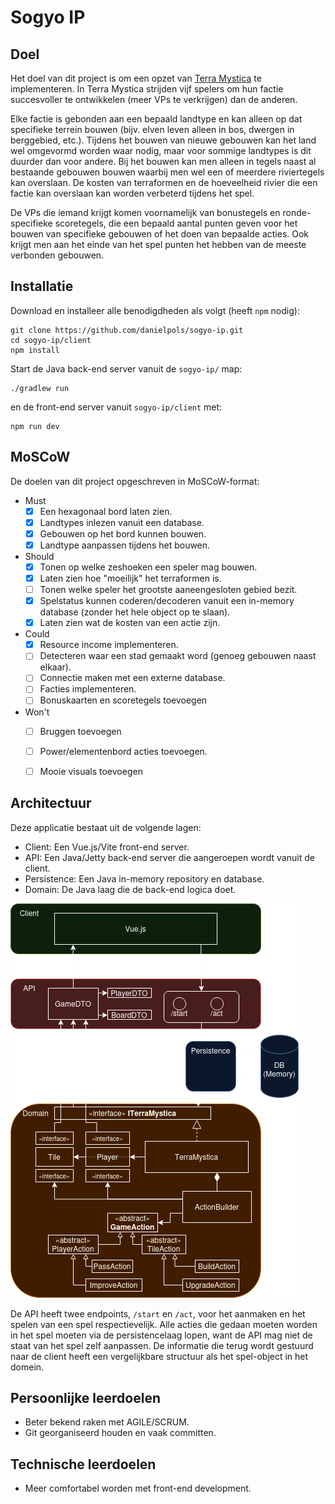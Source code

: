 # Sogyo IP



## Doel
Het doel van dit project is om een opzet van [Terra Mystica](https://boardgamegeek.com/boardgame/120677/terra-mystica) te implementeren. In Terra Mystica strijden vijf spelers om hun factie succesvoller te ontwikkelen (meer VPs te verkrijgen) dan de anderen.

Elke factie is gebonden aan een bepaald landtype en kan alleen op dat specifieke terrein bouwen (bijv. elven leven alleen in bos, dwergen in berggebied, etc.). Tijdens het bouwen van nieuwe gebouwen kan het land wel omgevormd worden waar nodig, maar voor sommige landtypes is dit duurder dan voor andere. Bij het bouwen kan men alleen in tegels naast al bestaande gebouwen bouwen waarbij men wel een of meerdere riviertegels kan overslaan. De kosten van terraformen en de hoeveelheid rivier die een factie kan overslaan kan worden verbeterd tijdens het spel.

De VPs die iemand krijgt komen voornamelijk van bonustegels en ronde-specifieke scoretegels, die een bepaald aantal punten geven voor het bouwen van specifieke gebouwen of het doen van bepaalde acties. Ook krijgt men aan het einde van het spel punten het hebben van de meeste verbonden gebouwen.

## Installatie

Download en installeer alle benodigdheden als volgt (heeft `npm` nodig):
```
git clone https://github.com/danielpols/sogyo-ip.git
cd sogyo-ip/client
npm install
```

Start de Java back-end server vanuit de `sogyo-ip/` map:
```
./gradlew run
```
en de front-end server vanuit `sogyo-ip/client` met:
```
npm run dev
```

## MoSCoW
De doelen van dit project opgeschreven in MoSCoW-format:

- Must
  - [x] Een hexagonaal bord laten zien.
  - [x] Landtypes inlezen vanuit een database.
  - [x] Gebouwen op het bord kunnen bouwen.
  - [x] Landtype aanpassen tijdens het bouwen.
- Should
  - [x] Tonen op welke zeshoeken een speler mag bouwen.
  - [x] Laten zien hoe "moeilijk" het terraformen is.
  - [ ] Tonen welke speler het grootste aaneengesloten gebied bezit.
  - [x] Spelstatus kunnen coderen/decoderen vanuit een in-memory database (zonder het hele object op te slaan).
  - [x] Laten zien wat de kosten van een actie zijn.
- Could
  - [x] Resource income implementeren.
  - [ ] Detecteren waar een stad gemaakt word (genoeg gebouwen naast elkaar).
  - [ ] Connectie maken met een externe database.
  - [ ] Facties implementeren.
  - [ ] Bonuskaarten en scoretegels toevoegen
- Won't
  - [ ] Bruggen toevoegen
  - [ ] Power/elementenbord acties toevoegen.
  - [ ] Mooie visuals toevoegen


## Architectuur

Deze applicatie bestaat uit de volgende lagen:
- Client: Een Vue.js/Vite front-end server.
- API: Een Java/Jetty back-end server die aangeroepen wordt vanuit de client.
- Persistence: Een Java in-memory repository en database.
- Domain: De Java laag die de back-end logica doet.

![Architecture](architecture.png)

De API heeft twee endpoints, `/start` en `/act`, voor het aanmaken en het spelen van een spel respectievelijk. Alle acties die gedaan moeten worden in het spel moeten via de persistencelaag lopen, want de API mag niet de staat van het spel zelf aanpassen. De informatie die terug wordt gestuurd naar de client heeft een vergelijkbare structuur als het spel-object in het domein.

## Persoonlijke leerdoelen

- Beter bekend raken met AGILE/SCRUM.
- Git georganiseerd houden en vaak committen.

## Technische leerdoelen

- Meer comfortabel worden met front-end development.

